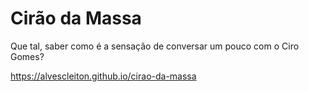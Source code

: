 # Cirão da Massa

Que tal, saber como é a sensação de conversar um pouco com o Ciro Gomes?

https://alvescleiton.github.io/cirao-da-massa